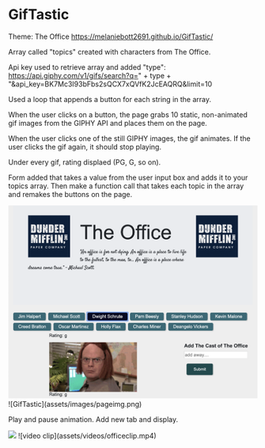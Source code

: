 # GifTastic
Theme: The Office
https://melaniebott2691.github.io/GifTastic/

Array called "topics" created with characters from The Office.

Api key used to retrieve array and added "type": 
https://api.giphy.com/v1/gifs/search?q=" + type + "&api_key=BK7Mc3I93bFbs2sQCX7xQVfK2JcEAQRQ&limit=10

Used a loop that appends a button for each string in the array.

When the user clicks on a button, the page grabs 10 static, non-animated gif images from the GIPHY API and places them on the page.


When the user clicks one of the still GIPHY images, the gif animates. If the user clicks the gif again, it should stop playing.


Under every gif, rating displaed (PG, G, so on).

Form added that takes a value from the user input box and adds it to your topics array. Then make a function call that takes each topic in the array and remakes the buttons on the page.

<img src="assets/images/pageimg.png" width="600px">
![GifTastic](assets/images/pageimg.png)

Play and pause animation. Add new tab and display.

<img src="assets/videos/officeclip.mp4" width="200px">
![video clip](assets/videos/officeclip.mp4)


